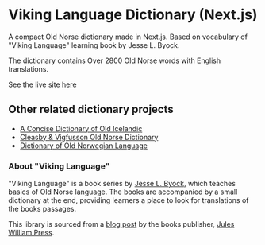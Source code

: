 # Viking Language Dictionary (Next.js)

A compact Old Norse dictionary made in Next.js. Based on vocabulary of "Viking Language" learning book by Jesse L. Byock.

The dictionary contains Over 2800 Old Norse words with English translations.

See the live site [here](https://viking-language-dictionary.vercel.app)


## Other related dictionary projects
- [A Concise Dictionary of Old Icelandic](https://github.com/stscoundrel/old-icelandic-zoega-next)
- [Cleasby & Vigfusson Old Norse Dictionary](https://github.com/stscoundrel/cleasby-vigfusson-next)
- [Dictionary of Old Norwegian Language](https://github.com/stscoundrel/old-norse-dictionary-next)

### About "Viking Language"

"Viking Language" is a book series by [Jesse L. Byock](http://www.viking.ucla.edu/), which teaches basics of Old Norse language. The books are accompanied by a small dictionary at the end, providing learners a place to look for translations of the books passages.

This library is sourced from a [blog post](https://oldnorse.org/2020/09/06/the-old-norse-dictionary/) by the books publisher, [Jules William Press](https://juleswilliampress.com/).

